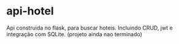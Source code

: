 # api-hotel
Api construida no flask, para buscar hoteis. Incluindo CRUD, jwt e integração com SQLite. (projeto ainda nao terminado)
